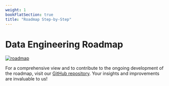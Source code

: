 ```yaml
---
weight: 1
bookFlatSection: true
title: "Roadmap Step-by-Step"
---
```

# Data Engineering Roadmap

[![roadmap](https://raw.githubusercontent.com/data-burst/data-engineering-roadmap/main/statics/roadmap.png)](https://github.com/data-burst/data-engineering-roadmap)


For a comprehensive view and to contribute to the ongoing development of the roadmap, visit our [GitHub repository](https://github.com/data-burst/data-engineering-roadmap). Your insights and improvements are invaluable to us!